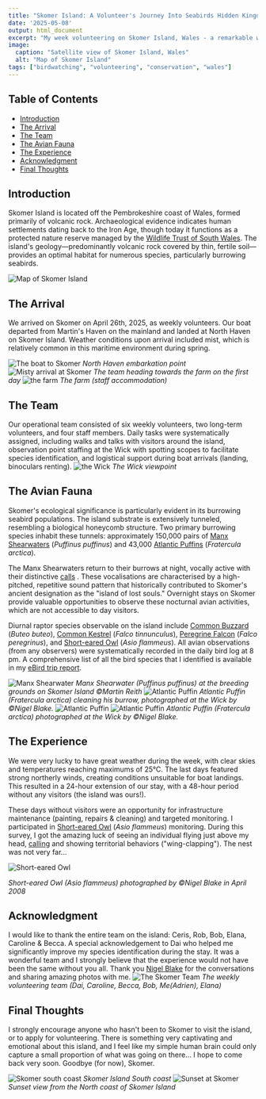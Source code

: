 ```yaml
---
title: "Skomer Island: A Volunteer's Journey Into Seabirds Hidden Kingdom"
date: '2025-05-08'
output: html_document
excerpt: "My week volunteering on Skomer Island, Wales - a remarkable wildlife sanctuary home to 150,000 pairs of Manx Shearwaters and 43,000 Atlantic Puffins, including encounters with birds of prey."
image:
  caption: "Satellite view of Skomer Island, Wales"
  alt: "Map of Skomer Island"
tags: ["birdwatching", "volunteering", "conservation", "wales"]
---
```


## Table of Contents
- [Introduction](#introduction)
- [The Arrival](#the-arrival)
- [The Team](#the-team)
- [The Avian Fauna](#the-avian-fauna)
- [The Experience](#the-experience)
- [Acknowledgment](#acknowledgment)
- [Final Thoughts](#final-thoughts)

## Introduction
Skomer Island is located off the Pembrokeshire coast of Wales, formed primarily of volcanic rock. Archaeological evidence indicates human settlements dating back to the Iron Age, though today it functions as a protected nature reserve managed by the [Wildlife Trust of South Wales](https://www.welshwildlife.org/). The island's geology—predominantly volcanic rock covered by thin, fertile soil—provides an optimal habitat for numerous species, particularly burrowing seabirds.

![Map of Skomer Island](Skomer_map.png)

## The Arrival
We arrived on Skomer on April 26th, 2025, as weekly volunteers. Our boat departed from Martin's Haven on the mainland and landed at North Haven on Skomer Island. Weather conditions upon arrival included mist, which is relatively common in this maritime environment during spring.

![The boat to Skomer](boat.jpg)
*North Haven embarkation point*
![Misty arrival at Skomer](mist.jpg)
*The team heading towards the farm on the first day*
![the farm](the_farm.jpg)
*The farm (staff accommodation)*


## The Team
Our operational team consisted of six weekly volunteers, two long-term volunteers, and four staff members. Daily tasks were systematically assigned, including walks and talks with visitors around the island, observation point staffing at the Wick with spotting scopes to facilitate species identification, and logistical support during boat arrivals (landing, binoculars renting).
![the Wick](the_wick.jpg)
*The Wick viewpoint*

## The Avian Fauna
Skomer's ecological significance is particularly evident in its burrowing seabird populations. The island substrate is extensively tunneled, resembling a biological honeycomb structure. Two primary burrowing species inhabit these tunnels: approximately 150,000 pairs of [Manx Shearwaters](https://ebird.org/species/manshe) (*Puffinus puffinus*) and 43,000 [Atlantic Puffins](https://ebird.org/species/atlpuf) (*Fratercula arctica*).

The Manx Shearwaters return to their burrows at night, vocally active with their distinctive [calls](https://macaulaylibrary.org/asset/235543) . These vocalisations are characterised by a high-pitched, repetitive sound pattern that historically contributed to Skomer's ancient designation as the "island of lost souls." Overnight stays on Skomer provide valuable opportunities to observe these nocturnal avian activities, which are not accessible to day visitors.

Diurnal raptor species observable on the island include [Common Buzzard](https://ebird.org/species/combuz1?siteLanguage=en_GB#:~:text=Common%20Buzzard%20Buteo%20buteo&text=Commonest%20large%20hawk%20in%20many,especially%20moorland%20and%20rough%20grassland.) (*Buteo buteo*), [Common Kestrel](https://ebird.org/species/eurkes) (*Falco tinnunculus*), [Peregrine Falcon](https://ebird.org/species/perfal) (*Falco peregrinus*), and [Short-eared Owl](https://ebird.org/species/sheowl) (*Asio flammeus*). All avian observations (from any observers) were systematically recorded in the daily bird log at 8 pm. A comprehensive list of all the bird species that I identified is available in my [eBird trip report](https://ebird.org/tripreport/360210).

![Manx Shearwater](Manx_Shearwater_MR.jpg)
*Manx Shearwater (Puffinus puffinus) at the breeding grounds on Skomer Island ©Martin Reith*
![Atlantic Puffin](Puffin_NB.jpg)
*Atlantic Puffin (Fratercula arctica) cleaning his burrow, photographed at the Wick by ©Nigel Blake.*
![Atlantic Puffin](puffin_pair.jpg)
![Atlantic Puffin](puffin2_NB.jpg)
*Atlantic Puffin (Fratercula arctica) photographed at the Wick by ©Nigel Blake.*



## The Experience
We were very lucky to have great weather during the week, with clear skies and temperatures reaching maximums of 25°C. The last days featured strong northerly winds, creating conditions unsuitable for boat landings. This resulted in a 24-hour extension of our stay, with a 48-hour period without any visitors (the island was ours!).

These days without visitors were an opportunity for infrastructure maintenance (painting, repairs & cleaning) and targeted monitoring. I participated in [Short-eared Owl](https://ebird.org/species/sheowl) (*Asio flammeus*) monitoring. During this survey, I got the amazing luck of seeing an individual flying just above my head, [calling](https://macaulaylibrary.org/asset/139759261) and showing territorial behaviors ("wing-clapping"). The nest was not very far...

![Short-eared Owl](short-eared_owl_NB.jpg)

*Short-eared Owl (Asio flammeus) photographed by ©Nigel Blake in April 2008*

## Acknowledgment
I would like to thank the entire team on the island: Ceris, Rob, Bob, Elana, Caroline & Becca.
A special acknowledgement to Dai who helped me significantly improve my species identification during the stay. It was a wonderful team and I strongly believe that the experience would not have been the same without you all.
Thank you [Nigel Blake](http://www.nigelblake.co.uk/) for the conversations and sharing amazing photos with me.
![The Skomer Team](the_team.jpg)
*The weekly volunteering team (Dai, Caroline, Becca, Bob, Me(Adrien), Elana)*

## Final Thoughts
I strongly encourage anyone who hasn't been to Skomer to visit the island, or to apply for volunteering. There is something very captivating and emotional about this island, and I feel like my simple human brain could only capture a small proportion of what was going on there... I hope to come back very soon. Goodbye (for now), Skomer.

![Skomer south coast](skomer.jpg)
*Skomer Island South coast*
![Sunset at Skomer](skomer_sunset.jpg)
*Sunset view from the North coast of Skomer Island*

